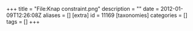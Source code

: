 +++
title = "File:Knap constraint.png"
description = ""
date = 2012-01-09T12:26:08Z
aliases = []
[extra]
id = 11169
[taxonomies]
categories = []
tags = []
+++


